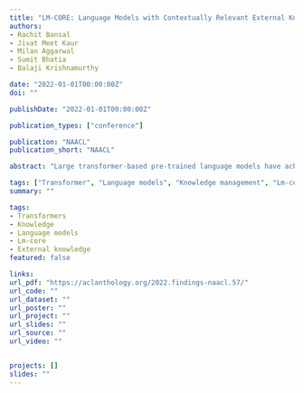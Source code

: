 ```yaml
---
title: "LM-CORE: Language Models with Contextually Relevant External Knowledge"
authors:
- Rachit Bansal
- Jivat Meet Kaur
- Milan Aggarwal
- Sumit Bhatia
- Balaji Krishnamurthy

date: "2022-01-01T00:00:00Z"
doi: ""

publishDate: "2022-01-01T00:00:00Z"

publication_types: ["conference"]

publication: "NAACL"
publication_short: "NAACL"

abstract: "Large transformer-based pre-trained language models have achieved impressive performance on a variety of knowledge-intensive tasks and can capture factual knowledge in their parameters. We argue that storing large amounts of knowledge in the model parameters is sub-optimal given the ever-growing amounts of knowledge and resource requirements. We posit that a more efficient alternative is to provide explicit access to contextually relevant structured knowledge to the model and train it to use that knowledge. We present LM-CORE – a general framework to achieve this– that allows decoupling of the language model training from the external knowledge source and allows the latter to be updated without affecting the already trained model. Experimental results show that LM-CORE, having access to external knowledge, achieves significant and robust outperformance over state-of-the-art knowledge-enhanced language models on knowledge probing tasks; can effectively handle knowledge updates; and performs well on two downstream tasks. We also present a thorough error analysis highlighting the successes and failures of LM-CORE. Our code and model checkpoints are publicly available."

tags: ["Transformer", "Language models", "Knowledge management", "Lm-core", "Error analysis"]
summary: ""

tags:
- Transformers
- Knowledge
- Language models
- Lm-core
- External knowledge
featured: false

links:
url_pdf: "https://aclanthology.org/2022.findings-naacl.57/"
url_code: ""
url_dataset: ""
url_poster: ""
url_project: ""
url_slides: ""
url_source: ""
url_video: ""


projects: []
slides: ""
---
```

